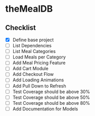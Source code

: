 # theMealDB

## Checklist

- [x] Define base project
- [ ] List Dependencies
- [ ] List Meal Categories
- [ ] Load Meals per Category
- [ ] Add Meal Pricing Feature
- [ ] Add Cart Module
- [ ] Add Checkout Flow
- [ ] Add Loading Animations
- [ ] Add Pull Down to Refresh
- [ ] Test Coverage should be above 30%
- [ ] Test Coverage should be above 50%
- [ ] Test Coverage should be above 80%
- [ ] Add Documentation for Models
